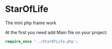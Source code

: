 # StarOfLife
The mini php frame work

At the first you need add Main file on your project:
```php
require_once '../StarOfLife.php';
```
